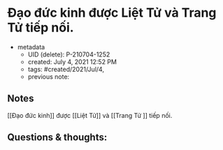 ---
---

# Đạo đức kinh được Liệt Tử và Trang Tử tiếp nối.

- metadata
	- UID (delete): P-210704-1252
	- created: July 4, 2021 12:52 PM
	- tags: #created/2021/Jul/4,
	- previous note:

## Notes
[[Đạo đức kinh]] được [[Liệt Tử]] và [[Trang Tử ]] tiếp nối.

## Questions & thoughts:
